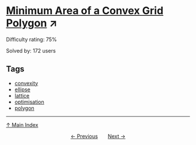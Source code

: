 # [Minimum Area of a Convex Grid Polygon](https://projecteuler.net/problem=742) ↗️

Difficulty rating: 75%

Solved by: 172 users
## Tags

- [convexity](../tags/convexity.md)
- [ellipse](../tags/ellipse.md)
- [lattice](../tags/lattice.md)
- [optimisation](../tags/optimisation.md)
- [polygon](../tags/polygon.md)



---

[↑ Main Index](../README.md)


<div align=center><a href='741.md'>← Previous</a> &nbsp;&nbsp; &nbsp;&nbsp;  <a href='743.md'>Next →</a></div>

